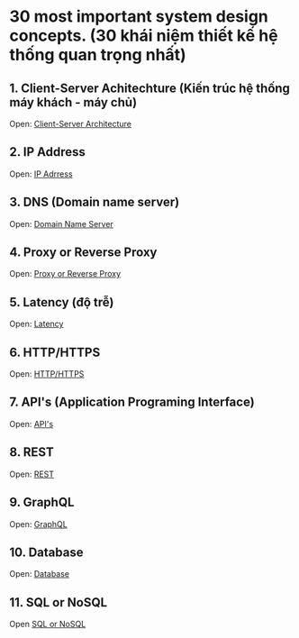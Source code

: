 # 30 most important system design concepts. (30 khái niệm thiết kế hệ thống quan trọng nhất)

## 1. Client-Server Achitechture (Kiến trúc hệ thống máy khách - máy chủ)

Open: [Client-Server Architecture](./1_client_server_architecture.md)

## 2. IP Address

Open: [IP Adrress](./2_ip_address.md)

## 3. DNS (Domain name server)

Open: [Domain Name Server](./3_dns.md)

## 4. Proxy or Reverse Proxy

Open: [Proxy or Reverse Proxy](./4_proxy.md)

## 5. Latency (độ trễ)

Open: [Latency](./5_latency.md)

## 6. HTTP/HTTPS

Open: [HTTP/HTTPS](./6_http_and_https.md)

## 7. API's (Application Programing Interface)

Open: [API's](./7_api.md)

## 8. REST

Open: [REST](./8_rest.md)

## 9. GraphQL

Open: [GraphQL](./9_graphql.md)

## 10. Database

Open: [Database](./10_database.md)

## 11. SQL or NoSQL

Open [SQL or NoSQL](./11_sql_or_nosql.md)

<!-- Link tutorial -->
 <!-- https://www.youtube.com/watch?v=s9Qh9fWeOAk -->
